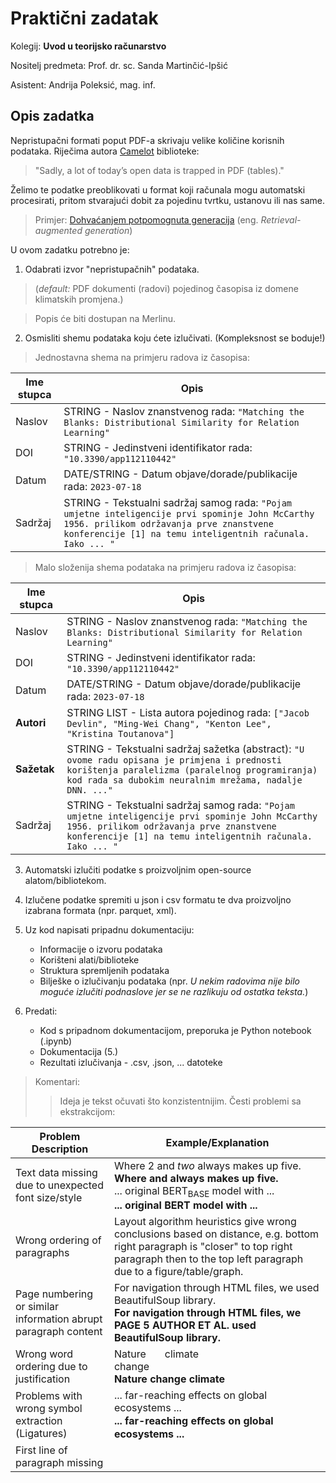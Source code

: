 # Praktični zadatak

Kolegij: **Uvod u teorijsko računarstvo**

Nositelj predmeta: Prof. dr. sc. Sanda Martinčić-Ipšić

Asistent: Andrija Poleksić, mag. inf.

## Opis zadatka

Nepristupačni formati poput PDF-a skrivaju velike količine korisnih podataka. Riječima autora [Camelot](https://camelot-py.readthedocs.io/en/master/) biblioteke: 
> "Sadly, a lot of today’s open data is trapped in PDF (tables)."

Želimo te podatke preoblikovati u format koji računala mogu automatski procesirati, pritom stvarajući dobit za pojedinu tvrtku, ustanovu ili nas same. 
> Primjer: [Dohvaćanjem potpomognuta generacija](https://learn.deeplearning.ai/courses/preprocessing-unstructured-data-for-llm-applications/lesson/1/introduction) (eng. *Retrieval-augmented generation*)

U ovom zadatku potrebno je:
1. Odabrati izvor "nepristupačnih" podataka. 

> (*default:* PDF dokumenti (radovi) pojedinog časopisa iz domene klimatskih promjena.)

> Popis će biti dostupan na Merlinu.

2. Osmisliti shemu podataka koju ćete izlučivati. (Kompleksnost se boduje!)

> Jednostavna shema na primjeru radova iz časopisa:

| Ime stupca | Opis |
| --- | --- |
| Naslov | STRING - Naslov znanstvenog rada: `"Matching the Blanks: Distributional Similarity for Relation Learning"` |
| DOI | STRING - Jedinstveni identifikator rada: `"10.3390/app112110442"` |
| Datum | DATE/STRING - Datum objave/dorade/publikacije rada: `2023-07-18` |
| Sadržaj | STRING - Tekstualni sadržaj samog rada: `"Pojam umjetne inteligencije prvi spominje John McCarthy 1956. prilikom održavanja prve znanstvene konferencije [1] na temu inteligentnih računala. Iako ... "` |

> Malo složenija shema podataka na primjeru radova iz časopisa:

| Ime stupca | Opis |
| --- | --- |
| Naslov | STRING - Naslov znanstvenog rada: `"Matching the Blanks: Distributional Similarity for Relation Learning"` |
| DOI | STRING - Jedinstveni identifikator rada: `"10.3390/app112110442"` |
| Datum | DATE/STRING - Datum objave/dorade/publikacije rada: `2023-07-18` |
| **Autori** | STRING LIST - Lista autora pojedinog rada: `["Jacob Devlin", "Ming-Wei Chang", "Kenton Lee", "Kristina Toutanova"]` |
| **Sažetak** | STRING - Tekstualni sadržaj sažetka (abstract): `"U ovome radu opisana je primjena i prednosti korištenja paralelizma (paralelnog programiranja) kod rada sa dubokim neuralnim mrežama, nadalje DNN. ..."` |
| Sadržaj | STRING - Tekstualni sadržaj samog rada: `"Pojam umjetne inteligencije prvi spominje John McCarthy 1956. prilikom održavanja prve znanstvene konferencije [1] na temu inteligentnih računala. Iako ... "` |

3. Automatski izlučiti podatke s proizvoljnim open-source alatom/bibliotekom.

4. Izlučene podatke spremiti u json i csv formatu te dva proizvoljno izabrana formata (npr. parquet, xml).

5. Uz kod napisati pripadnu dokumentaciju:
	- Informacije o izvoru podataka
	- Korišteni alati/biblioteke
	- Struktura spremljenih podataka
	- Bilješke o izlučivanju podataka (npr. *U nekim radovima nije bilo moguće izlučiti podnaslove jer se ne razlikuju od ostatka teksta.*)

6. Predati:
	- Kod s pripadnom dokumentacijom, preporuka je Python notebook (.ipynb)
	- Dokumentacija (5.)
	- Rezultati izlučivanja - .csv, .json, ... datoteke

> Komentari:
>> Ideja je tekst očuvati što konzistentnijim.
>> Česti problemi sa ekstrakcijom:

| Problem Description                                            | Example/Explanation                                                                                                                                                                                 |
|----------------------------------------------------------------|-----------------------------------------------------------------------------------------------------------------------------------------------------------------------------------------------------|
| Text data missing due to unexpected font size/style            | Where $2$ and $two$ always makes up five.<br />**Where and always makes up five.** <br /> ... original BERT<sub>BASE</sub> model with  ... <br /> **... original BERT model with ...** |
| Wrong ordering of paragraphs                                   | Layout algorithm heuristics give wrong conclusions based on distance, e.g. bottom right paragraph is "closer" to top right paragraph then to the top left paragraph due to a figure/table/graph.    |
| Page numbering or similar information abrupt paragraph content | For navigation through HTML files, we used BeautifulSoup library. <br /> **For navigation through HTML files, we PAGE 5 AUTHOR ET AL. used BeautifulSoup library.**                          |
| Wrong word ordering due to justification                       | Nature  &nbsp; &nbsp; &nbsp;  climate <br /> change <br /> **Nature change climate**                                                                                                               |
| Problems with wrong symbol extraction (Ligatures)              | ... far-reaching effects on global ecosystems ... <br /> **... far-reaching eﬀects on global ecosystems ...**                                                                                |
| First line of paragraph missing                                |                                                                                                                                                                                                     |

